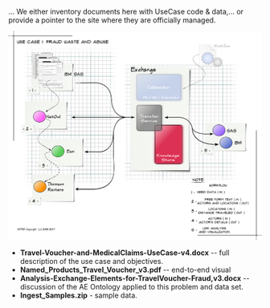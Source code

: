 
... We either inventory documents here with UseCase code & data,... or provide a pointer to the 
site where they are officially managed.


![Figure 1.](./Roundtable_UseCase1.png "Component diagram of an Analysis Exchange built for this use case")
* **Travel-Voucher-and-MedicalClaims-UseCase-v4.docx** -- full description of the use case and objectives.
* **Named_Products_Travel_Voucher_v3.pdf** -- end-to-end visual
* **Analysis-Exchange-Elements-for-TravelVoucher-Fraud,v3.docx** -- discussion of the AE Ontology  applied to this problem and data set.
* **Ingest_Samples.zip**  - sample data.
